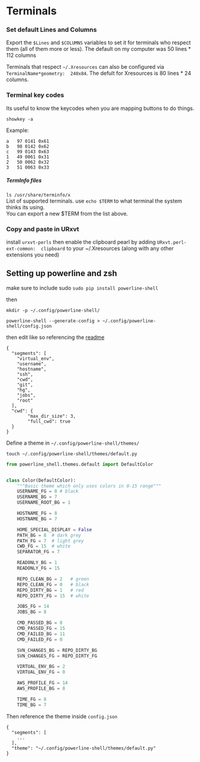 # Terminals

### Set default Lines and Columns

Export the `$Lines` and `$COLUMNS` variables to set it for terminals who respect them (all of them more or less).
The default on my computer was 50 lines * 112 columns

Terminals that respect `~/.Xresources` can also be configured via `TerminalName*geometry:  240x84`.
The defult for Xresources is 80 lines * 24 columns.

### Terminal key codes

Its useful to know the keycodes when you are mapping buttons to do things.

```none
showkey -a
```

Example:

```none
a 	97 0141 0x61
b 	98 0142 0x62
c 	99 0143 0x63
1 	49 0061 0x31
2 	50 0062 0x32
3 	51 0063 0x33
```

##### TermInfo files

`ls /usr/share/terminfo/x`\
List of supported terminals. use `echo $TERM` to what terminal the system thinks its using.\
You can export a new $TERM from the list above.

### Copy and paste in URxvt

install `urxvt-perls` then enable the clipboard pearl by adding `URxvt.perl-ext-common:  clipboard` to your ~/.Xresources (along with any other extensions you need)

## Setting up powerline and zsh

<!-- Install `powerline, powerline-fonts` and `zsh` package -->

make sure to include sudo
`sudo pip install powerline-shell`

then

```none
mkdir -p ~/.config/powerline-shell/
```

```none
powerline-shell --generate-config > ~/.config/powerline-shell/config.json
```

then edit like so referencing the [readme](https://github.com/b-ryan/powerline-shell)

```none
{
  "segments": [
    "virtual_env",
    "username",
    "hostname",
    "ssh",
    "cwd",
    "git",
    "hg",
    "jobs",
    "root"
  ],
  "cwd": {
        "max_dir_size": 3,
        "full_cwd": true
  }
}
```

Define a theme in `~/.config/powerline-shell/themes/`

```none
touch ~/.config/powerline-shell/themes/default.py
```

```python
from powerline_shell.themes.default import DefaultColor


class Color(DefaultColor):
    """Basic theme which only uses colors in 0-15 range"""
    USERNAME_FG = 0 # black
    USERNAME_BG = 7
    USERNAME_ROOT_BG = 1

    HOSTNAME_FG = 8
    HOSTNAME_BG = 7

    HOME_SPECIAL_DISPLAY = False
    PATH_BG = 8  # dark grey
    PATH_FG = 7  # light grey
    CWD_FG = 15  # white
    SEPARATOR_FG = 7

    READONLY_BG = 1
    READONLY_FG = 15

    REPO_CLEAN_BG = 2   # green
    REPO_CLEAN_FG = 0   # black
    REPO_DIRTY_BG = 1   # red
    REPO_DIRTY_FG = 15  # white

    JOBS_FG = 14
    JOBS_BG = 8

    CMD_PASSED_BG = 8
    CMD_PASSED_FG = 15
    CMD_FAILED_BG = 11
    CMD_FAILED_FG = 0

    SVN_CHANGES_BG = REPO_DIRTY_BG
    SVN_CHANGES_FG = REPO_DIRTY_FG

    VIRTUAL_ENV_BG = 2
    VIRTUAL_ENV_FG = 0

    AWS_PROFILE_FG = 14
    AWS_PROFILE_BG = 8

    TIME_FG = 8
    TIME_BG = 7
```

Then reference the theme inside `config.json`

```none
{
  "segments": [
    ...
  ],
  "theme": "~/.config/powerline-shell/themes/default.py"
}
```

